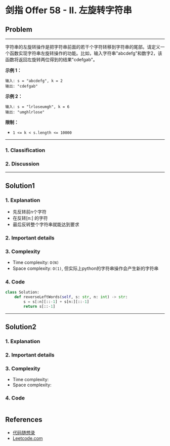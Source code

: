 # 剑指 Offer 58 - II. 左旋转字符串

## Problem

*****

字符串的左旋转操作是把字符串前面的若干个字符转移到字符串的尾部。请定义一个函数实现字符串左旋转操作的功能。比如，输入字符串"abcdefg"和数字2，该函数将返回左旋转两位得到的结果"cdefgab"。

 

**示例 1：**

```
输入: s = "abcdefg", k = 2
输出: "cdefgab"
```

**示例 2：**

```
输入: s = "lrloseumgh", k = 6
输出: "umghlrlose"
```

 

**限制：**

- `1 <= k < s.length <= 10000`

******

### 1. Classification



### 2. Discussion





*******

## Solution1

### 1. Explanation

- 先反转前n个字符
- 在反转[n:] 的字符
- 最后反转整个字符串就能达到要求



### 2. Important details





### 3. Complexity

- Time complexity: `O(N)`
- Space complexity: `O(1)`, 但实际上python的字符串操作会产生新的字符串



### 4. Code

```python
class Solution:
    def reverseLeftWords(self, s: str, n: int) -> str:
        s = s[:n][::-1] + s[n:][::-1]
        return s[::-1]
```



********

## Solution2

### 1. Explanation





### 2. Important details





### 3. Complexity

- Time complexity:
- Space complexity:



### 4. Code

```python

```

## References

- [代码随想录 ](https://github.com/youngyangyang04/leetcode-master)
- [Leetcode.com](https://leetcode.com/problemset/all/)
